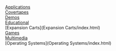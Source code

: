 [Applications](Applications/index.html)<br>
[Covertapes](Covertapes/index.html)<br>
[Demos](Demos/index.html)<br>
[Educational](Educational/index.html)<br>
[Expansion Carts](Expansion Carts/index.html)<br>
[Games](Games/index.html)<br>
[Multimedia](Multimedia/index.html)<br>
[Operating Systems](Operating Systems/index.html)<br>
